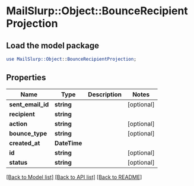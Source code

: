 # MailSlurp::Object::BounceRecipientProjection

## Load the model package
```perl
use MailSlurp::Object::BounceRecipientProjection;
```

## Properties
Name | Type | Description | Notes
------------ | ------------- | ------------- | -------------
**sent_email_id** | **string** |  | [optional] 
**recipient** | **string** |  | 
**action** | **string** |  | [optional] 
**bounce_type** | **string** |  | [optional] 
**created_at** | **DateTime** |  | 
**id** | **string** |  | [optional] 
**status** | **string** |  | [optional] 

[[Back to Model list]](../README#documentation-for-models) [[Back to API list]](../README#documentation-for-api-endpoints) [[Back to README]](../README)


